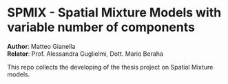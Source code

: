# SPMIX - Spatial Mixture Models with variable number of components
<strong>Author</strong>: Matteo Gianella <br>
<strong>Relator</strong>: Prof. Alessandra Guglielmi, Dott. Mario Beraha

This repo collects the developing of the thesis project on Spatial Mixture models.
